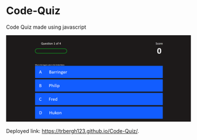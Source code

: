 # Code-Quiz

Code Quiz made using javascript 


![](CodeQuiz.PNG)

Deployed link: https://trbergh123.github.io/Code-Quiz/.
